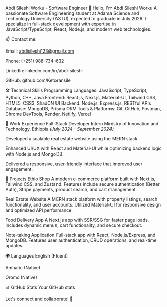 Abdi Sileshi Worku - Software Engineer
👋 Hello, I'm Abdi Sileshi Worku
A passionate Software Engineering student at Adama Science and Technology University (ASTU), expected to graduate in July 2026. I specialize in full-stack development with expertise in JavaScript/TypeScript, React, Node.js, and modern web technologies.

📫 Contact me:

Email: abdisileshi123@gmail.com

Phone: (+251) 988-734-632

LinkedIn: linkedin.com/in/abdi-sileshi

GitHub: github.com/Ketoransile

🛠 Technical Skills
Programming Languages: JavaScript, TypeScript, Python, C++, Java
Frontend: React.js, Next.js, Material-UI, Tailwind CSS, HTML5, CSS3, ShadCN UI
Backend: Node.js, Express.js, RESTful APIs
Database: MongoDB, Prisma ORM
Tools & Platforms: Git, GitHub, Postman, Chrome DevTools, Render, Netlify, Vercel

💼 Work Experience
Full-Stack Developer Intern
Ministry of Innovation and Technology, Ethiopia *(July 2024 - September 2024)*

Developed a scalable real estate website using the MERN stack.

Enhanced UI/UX with React and Material-UI while optimizing backend logic with Node.js and MongoDB.

Delivered a responsive, user-friendly interface that improved user engagement.

🚀 Projects
Ethio Shop
A modern e-commerce platform built with Next.js, Tailwind CSS, and Zustand. Features include secure authentication (Better Auth), Stripe payments, product search, and cart management.

Real Estate Website
A MERN stack platform with property listings, search functionality, and user accounts. Utilized Material-UI for responsive design and optimized API performance.

Food Delivery App
A Next.js app with SSR/SSG for faster page loads. Includes dynamic menus, cart functionality, and secure checkout.

Note-taking Application
Full-stack app with React, Node.js/Express, and MongoDB. Features user authentication, CRUD operations, and real-time updates.

🌍 Languages
English (Fluent)

Amharic (Native)

Oromo (Native)

📊 GitHub Stats
Your GitHub stats

Let's connect and collaborate! 🚀
